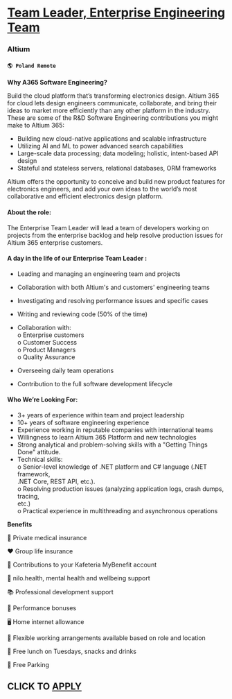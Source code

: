# [Team Leader, Enterprise Engineering Team](https://www.remotewlb.com/apply/team-leader-enterprise-engineering-team)  
### Altium  
#### `🌎 Poland Remote`  

**Why A365 Software Engineering?**

Build the cloud platform that’s transforming electronics design. Altium 365 for cloud lets design engineers communicate, collaborate, and bring their ideas to market more efficiently than any other platform in the industry. These are some of the R&D Software Engineering contributions you might make to Altium 365:

  * Building new cloud-native applications and scalable infrastructure
  * Utilizing AI and ML to power advanced search capabilities
  * Large-scale data processing; data modeling; holistic, intent-based API design
  * Stateful and stateless servers, relational databases, ORM frameworks

Altium offers the opportunity to conceive and build new product features for electronics engineers, and add your own ideas to the world’s most collaborative and efficient electronics design platform.

#### **About the role:**

The Enterprise Team Leader will lead a team of developers working on projects from the enterprise backlog and help resolve production issues for Altium 365 enterprise customers.

#### **A day in the life of our** **Enterprise Team Leader** **:**

  * Leading and managing an engineering team and projects
  * Collaboration with both Altium's and customers' engineering teams
  * Investigating and resolving performance issues and specific cases
  * Writing and reviewing code (50% of the time)
  * Collaboration with:  
o Enterprise customers  
o Customer Success  
o Product Managers  
o Quality Assurance

  * Overseeing daily team operations
  * Contribution to the full software development lifecycle

#### **Who We’re Looking For:**

  * 3+ years of experience within team and project leadership
  * 10+ years of software engineering experience
  * Experience working in reputable companies with international teams
  * Willingness to learn Altium 365 Platform and new technologies
  * Strong analytical and problem-solving skills with a "Getting Things Done" attitude.
  * Technical skills:  
o Senior-level knowledge of .NET platform and C# language (.NET framework,  
.NET Core, REST API, etc.).  
o Resolving production issues (analyzing application logs, crash dumps, tracing,  
etc.)  
o Practical experience in multithreading and asynchronous operations

**Benefits**

🏥 Private medical insurance

❤️ Group life insurance

🏦 Contributions to your Kafeteria MyBenefit account

🧘 nilo.health, mental health and wellbeing support

📚 Professional development support

💸 Performance bonuses

🖥 Home internet allowance

🏡 Flexible working arrangements available based on role and location

🥪 Free lunch on Tuesdays, snacks and drinks

🚗 Free Parking

  
## CLICK TO [APPLY](https://www.remotewlb.com/apply/team-leader-enterprise-engineering-team)

